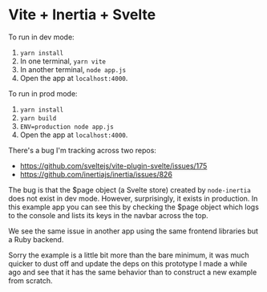 # Vite + Inertia + Svelte

To run in dev mode:

1. `yarn install`
2. In one terminal, `yarn vite`
3. In another terminal, `node app.js`
4. Open the app at `localhost:4000`.

To run in prod mode:

1. `yarn install`
2. `yarn build`
3. `ENV=production node app.js`
4. Open the app at `localhost:4000`.


There's a bug I'm tracking across two repos:

- https://github.com/sveltejs/vite-plugin-svelte/issues/175
- https://github.com/inertiajs/inertia/issues/826

The bug is that the $page object (a Svelte store) created by
`node-inertia` does not exist in dev mode. However, surprisingly,
it exists in production. In this example app you can see this by
checking the $page object which logs to the console and lists
its keys in the navbar across the top.

We see the same issue in another app using the same frontend libraries
but a Ruby backend.

Sorry the example is a little bit more than the bare minimum, it was
much quicker to dust off and update the deps on this prototype I made a while ago and see
that it has the same behavior than to construct a new example from scratch.
